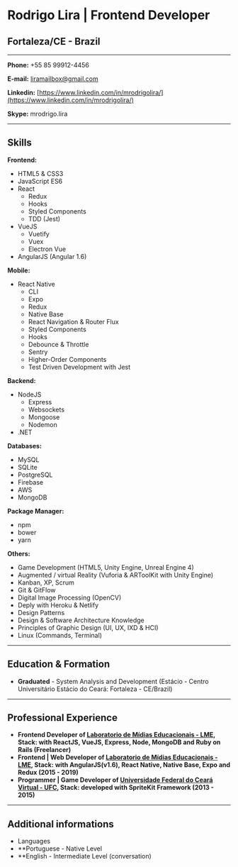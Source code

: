 # Rodrigo Lira | Frontend Developer
## Fortaleza/CE - Brazil

---

**Phone:** +55 85 99912-4456

**E-mail:** liramailbox@gmail.com

**Linkedin:** [https://www.linkedin.com/in/mrodrigolira/](https://www.linkedin.com/in/mrodrigolira/)

**Skype:** mrodrigo.lira

---

## Skills

**Frontend:**
* HTML5 & CSS3
* JavaScript ES6
* React
  - Redux
  - Hooks
  - Styled Components
  - TDD (Jest)
* VueJS
  - Vuetify
  - Vuex
  - Electron Vue
* AngularJS (Angular 1.6)

**Mobile:**
* React Native
  - CLI
  - Expo
  - Redux
  - Native Base
  - React Navigation & Router Flux
  - Styled Components
  - Hooks
  - Debounce & Throttle
  - Sentry
  - Higher-Order Components
  - Test Driven Development with Jest

**Backend:**
* NodeJS
  - Express
  - Websockets
  - Mongoose
  - Nodemon
* .NET


**Databases:**
* MySQL
* SQLite
* PostgreSQL
* Firebase
* AWS
* MongoDB

**Package Manager:**
* npm
* bower
* yarn


**Others:**
* Game Development (HTML5, Unity Engine, Unreal Engine 4)
* Augmented / virtual Reality (Vuforia & ARToolKit with Unity Engine)
* Kanban, XP, Scrum
* Git & GitFlow
* Digital Image Processing (OpenCV)
* Deply with Heroku & Netlify
* Design Patterns
* Design & Software Architecture Knowledge
* Principles of Graphic Design (UI, UX, IXD & HCI)
* Linux (Commands, Terminal)

---

## Education & Formation

* **Graduated** - System Analysis and Development (Estácio - Centro Universitário Estácio do Ceará: Fortaleza - CE/Brazil)

---

## Professional Experience
* **Frontend Developer of [Laboratorio de Mídias Educacionais - LME](http://lme.ufc.br/), **Stack**: with ReactJS, VueJS, Express, Node, MongoDB and Ruby on Rails (Freelancer)**
* **Frontend | Web Developer of [Laboratorio de Mídias Educacionais - LME](http://lme.ufc.br/), **Stack**: with AngularJS(v1.6), React Native, Native Base, Expo and Redux (2015 - 2019)**
* **Programmer | Game Developer of [Universidade Federal do Ceará Virtual - UFC](http://portal.virtual.ufc.br/), **Stack**: developed with SpriteKit Framework (2013 - 2015)**


---

## Additional informations

* Languages
* **Portuguese - Native Level
* **English - Intermediate Level (conversation)
